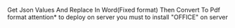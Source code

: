 Get Json Values And Replace In Word(Fixed format) Then Convert To Pdf format
    attention* 
        to deploy on server you must to install "OFFICE" on server
            
